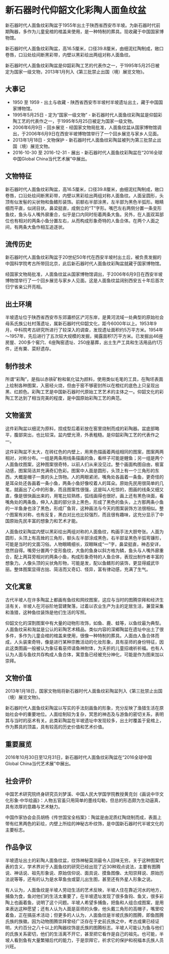# 新石器时代仰韶文化彩陶人面鱼纹盆

新石器时代人面鱼纹彩陶盆于1955年出土于陕西省西安市半坡。为新石器时代前期陶器，多作为儿童瓮棺的棺盖来使用，是一种特制的葬具。现收藏于中国国家博物馆。

新石器时代人面鱼纹彩陶盆，高16.5厘米，口径39.8厘米，由细泥红陶制成，敞口卷唇，口沿处绘间断黑彩带，内壁以黑彩绘出两组对称人面鱼纹。

新石器时代人面鱼纹彩陶盆是仰韶彩陶工艺的代表作之一，于1995年5月25日被定为国家一级文物，2013年1月列入《第三批禁止出国（境）展览文物》。

## 大事记

- 1950 至 1959 - 出土与收藏 - 陕西省西安市半坡村半坡遗址出土，藏于中国国家博物馆。
- 1995年5月25日 - 定为“国家一级文物” - 新石器时代人面鱼纹彩陶盆是仰韶彩陶工艺的代表作之一，于1995年5月25日被定为国家一级文物。
- 2006年6月9日 - 回乡展览 - 经国家文物局批准，人面鱼纹盆从国家博物馆调出，于2006年6月9日在西安半坡博物馆举行了一个回乡展览与家乡人见面。
- 2013年1月18日 - 文物保护 - 新石器时代人面鱼纹彩陶盆被列为第三批禁止出国（境）展览文物。
- 2016-10-30 至 2016-12-31 - 展出 - 新石器时代人面鱼纹彩陶盆在“2016全球中国Global China当代艺术展”中展出。

## 文物特征

新石器时代人面鱼纹彩陶盆，高16.5厘米，口径39.8厘米，由细泥红陶制成，敞口卷唇，口沿处绘间断黑彩带，内壁以黑彩绘出两组对称人面鱼纹。人面呈圆形，头顶有似发髻的尖状物和鱼鳍形装饰。前额右半部涂黑，左半部为黑色半弧形。眼睛细而平直，似闭目状。鼻梁挺直，成倒立的“T”字形。嘴巴左右两侧分置一条变形鱼纹，鱼头与人嘴外廓重合，似乎是口内同时衔着两条大鱼。另外，在人面双耳部位也有相对的两条小鱼分置左右，从而构成形象奇特的人鱼合体。在两个人面之间，有两条大鱼作相互追逐状。

## 流传历史

新石器时代人面鱼纹彩陶盆于20世纪50年代在西安半坡村出土后，被负责发掘的中国科学院考古所带回北京，此后新石器时代人面鱼纹彩陶盆就藏于国家博物馆。

经国家文物局批准，人面鱼纹盆从国家博物馆调出，于2006年6月9日在西安半坡博物馆举行了一个回乡展览与家乡人见面。这是人面鱼纹盆阔别西安五十年后首次归宁省亲公开亮相。

## 出土环境

半坡遗址位于陕西省西安市东郊灞桥区浐河东岸，是黄河流域一处典型的原始社会母系氏族公社村落遗址，属新石器时代仰韶文化，距今6000年以上。1953年9月，中科院考古研究所进行了较深入的调查，发现遗址面积约5万平方米。1954年～1957年，先后进行了五次较大规模的发掘，揭露面积1万平方米。已发掘出46座房屋、200多个窖穴、6座陶窑遗址、250座墓葬，出土生产工具和生活用品约1万件，还有粟、菜籽遗存。

## 制作技术

所谓“彩陶”，是指以赤铁矿粉和氧化锰为颜料，使用类似毛笔的工具，在陶坯表面上绘制各种图案，入窑经火烧，但由于窑不够密封所以在橙红的底色上只呈现出黑、红颜色。彩陶工艺是中国新石器时代原始工艺艺术的主体之一。仰韶文化的彩陶工艺达到了相当完美的程度，是中国原始彩陶工艺的典范。

## 文物鉴赏

这件彩陶盆以细泥为原料，捏成型后着彩放在窑里烧制而成的彩陶器。盆底部略平，腹部突出，也比较深。盆内壁光滑，外表粗糙。是仰韶彩陶工艺的代表作之一。

这件彩陶盆不太大，在砖红色的内壁上，用黑色描画着两组相同的图案，图案两两相对，对称分布。一组是两条用线条描画的鱼，看样子可能是鲤鱼；另一组是两个人面鱼纹图案，这种图案很奇特，以前人们从来没见过。整个画面构图自由，极富动感，图案简洁并充满奇幻色彩。图案中人面是圆形，头顶上有一个三角形的东西，大概是帽子一类的头上饰物。人的两眼紧闭，嘴角处各画着一条鱼，更奇怪的是耳朵处还各画着一条小鱼，两条小鱼好像咬着人的耳朵。原始先民用很简单的几笔，就画出了心中的形象，而且图案性很强，这是叫人吃惊的，图画的线条又细又直，像是很快画出来的，用笔比较熟练，弧线画得也很好。画上还有黑色块面，看嘴角处的两条鱼，伸入人面的部分涂上黑色，形成了黑色的鱼头，上方那两条小鱼的一半鱼身也涂了黑色，形成厂鱼背，这种画法与今天的图案装饰方法很相似。整个图案有对称，也有反复，黑白对比也比较强烈，而且很有趣味，这充分显示了中国原始先民丰富的想象力和艺术才能。

人面鱼纹彩陶盆内壁以黑彩绘出两组对称的人面鱼纹，构画手法大胆夸张。人面为圆形，头顶上有高耸的三角形，额头左半部涂成黑色，右半部呈黑色半弧弯镰形，可能是当时的文面习俗。人物眼睛细长，双眼眯成“一”字，鼻梁挺直，神态安详，悠然自得。嘴旁分置两个变形鱼纹，大鱼的鱼身以斜方格为鳞，鱼头与人嘴外廊重合，配上两耳旁相对的两条小鱼，构成形象奇特的人鱼合体，表现出制作者丰富的想象力。人像头顶的尖状角形物，可能是发，配以鱼鳍形的装饰，更显得威武华丽。整体图案显得古拙、简洁而又奇幻、怪异，富有律动感，充满了生气。

## 文化寓意

古代半坡人在许多陶盆上都画有鱼纹和网纹图案，这应与当时的图腾崇拜和经济生活有关，半坡人在河谷阶地营建聚落，过着以农业生产为主的定居生活，兼营采集和渔猎，这种鱼纹装饰是他们生活的写照。

仰韶文化的深割图案中有大量的动物形攻饰，如鱼、鹿、蛙等，以鱼纹最为典型。人面鱼纹采和淘盆是公认的彩陶艺术精品。类似内容的深郷陶盆在遗址中出土了很多件，多作为儿童会棺的棺盖来使用，很像一种特制的葬具。人面由人鱼合体而成，人头装束奇特，像是进行某种宗教活动的化妆形象，具有巫师的身份特征，因此这类图画一般被认为象征看巫师请鱼神附体，为夭折的儿童招魂祈祈福。也有人认为人面与鱼纹共存构成人鱼合体，寓意鱼已经被充分神化，可能是作为图来加以崇拜。

## 文物价值

2013年1月18日，国家文物局将新石器时代人面鱼纹彩陶盆列入《第三批禁止出国（境）展览文物》。

新石器时代人面鱼纹彩陶盆以写实的手法刻画鱼的形象，充分反映了渔猎生活在原始社会中的重要地位。人面绘制较为复杂，冥思的神态及与游鱼的密切关系，表明其与当时的巫术有关。此类彩陶盆在半坡遗址中发现较多，出土时覆盖于瓮棺上，作为葬具的顶盖，具有较高的历史价值和艺术价值。

## 重要展览

2016年10月30日至12月31日，新石器时代人面鱼纹彩陶盆在“2016全球中国Global China当代艺术展”中展出。

## 社会评价

中国艺术研究院终身研究员刘梦溪、中国人民大学国学院教授黄克剑《画说中华文化形象·中华绘画》：人物五官虽只用简单的墨线勾勒，但总的形态颇为生动逼真，具有浓厚的意趣与艺术魅力。

中国作家协会会员胡杨《传世国宝全档案》：陶盆是由泥质红陶烧制而成，表面上带有红黑两色的彩绘，内壁上所绘的神秘古朴纹饰，是中国新石器时代半坡文化的主要标志。

## 作品争议

半坡遗址出土的彩陶人面鱼纹盆，纹饰神秘莫测最令人回味无穷。关于这种图案代表的含义，学术界对于人面鱼纹的研究已经出现了近30种观点说法，主要有图腾说、神话说、祖先形象说、原始信仰说、面具说、摸鱼图像、太阳崇拜说、原始历法说等等，还有的认为是水草鱼虫或婴儿出生图，甚至还有外星人形象之说。

有人认为，人面鱼纹是半坡人劳动生活的艺术反映，半坡人住在靠近河水的地方，捕鱼为食，鱼对他们的生活太重要了，在半坡遗址发现了很多鱼钩、鱼叉，很多彩陶上也画着鱼，说明了这个问题。半坡人希望多捕鱼，把鱼和人组合成图案，是用来表达这种愿望；还有人认为人面是巫师的头像，他头戴三角形的高帽子，嘴里咬着鱼，正在搞巫术活动；但更多的人认为，人面鱼纹是半坡氏族的图腾，即鱼图腾氏族的族徽。因为动物图腾崇拜曾经广泛存在于史前氏族之中，考古成果已经证明，大约百分之八十以上的陶器纹饰是氏族的图腾标志。半坡人可能认为鱼与他们的氏族关系密切，他们的生活离不开它，甚至把它看作是自己的祖先。也可能，半坡人看到鱼有大量繁殖后代的能力，于是崇拜它，祈求它的保护和祝福本氏族人员兴旺。